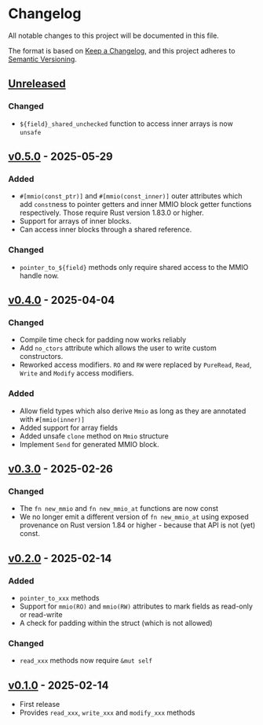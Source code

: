 # Changelog

All notable changes to this project will be documented in this file.

The format is based on [Keep a Changelog](https://keepachangelog.com/en/1.1.0/),
and this project adheres to [Semantic Versioning](https://semver.org/spec/v2.0.0.html).

## [Unreleased]

### Changed

- `${field}_shared_unchecked` function to access inner arrays is now `unsafe`

## [v0.5.0] - 2025-05-29

### Added

- `#[mmio(const_ptr)]` and `#[mmio(const_inner)]` outer attributes which add `const`ness to
  pointer getters and inner MMIO block getter functions respectively. Those require
  Rust version 1.83.0 or higher.
- Support for arrays of inner blocks.
- Can access inner blocks through a shared reference.

### Changed

- `pointer_to_${field}` methods only require shared access to the MMIO handle now.

## [v0.4.0] - 2025-04-04

### Changed

- Compile time check for padding now works reliably
- Add `no_ctors` attribute which allows the user to write custom constructors.
- Reworked access modifiers. `RO` and `RW` were replaced by `PureRead`, `Read`, `Write`
  and `Modify` access modifiers.

### Added

- Allow field types which also derive `Mmio` as long as they are annotated with
  `#[mmio(inner)]`
- Added support for array fields
- Added unsafe `clone` method on `Mmio` structure
- Implement `Send` for generated MMIO block.

## [v0.3.0] - 2025-02-26

### Changed

- The `fn new_mmio` and `fn new_mmio_at` functions are now const
- We no longer emit a different version of `fn new_mmio_at` using exposed
  provenance on Rust version 1.84 or higher - because that API is not (yet)
  const.

## [v0.2.0] - 2025-02-14

### Added

- `pointer_to_xxx` methods
- Support for `mmio(RO)` and `mmio(RW)` attributes to mark fields as read-only or read-write
- A check for padding within the struct (which is not allowed)

### Changed

- `read_xxx` methods now require `&mut self`

## [v0.1.0] - 2025-02-14

- First release
- Provides `read_xxx`, `write_xxx` and `modify_xxx` methods

[Unreleased]: https://github.com/knurling-rs/derive-mmio/compare/derive-mmio-v0.5.0...HEAD
[v0.5.0]: https://github.com/knurling-rs/derive-mmio/compare/derive-mmio-v0.4.0...derive-mmio-v0.5.0
[v0.4.0]: https://github.com/knurling-rs/derive-mmio/compare/derive-mmio-v0.3.0...derive-mmio-v0.4.0
[v0.3.0]: https://github.com/knurling-rs/derive-mmio/compare/derive-mmio-v0.2.0...derive-mmio-v0.3.0
[v0.2.0]: https://github.com/knurling-rs/derive-mmio/compare/derive-mmio-v0.1.0...derive-mmio-v0.2.0
[v0.1.0]: https://github.com/knurling-rs/derive-mmio/releases/tag/derive-mmio-v0.1.0
